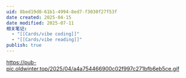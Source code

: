 ```yaml
---
uid: 8bed19d0-61b1-4994-8ed7-f3030f27f53f
date created: 2025-04-15
date modified: 2025-07-11
相关笔记:
  - "[[Cards/vibe coding]]"
  - "[[Cards/vibe reading]]"
publish: true
---
```


https://pub-pic.oldwinter.top/2025/04/a4a754466900c02f997c271bfb6eb5ce.gif
